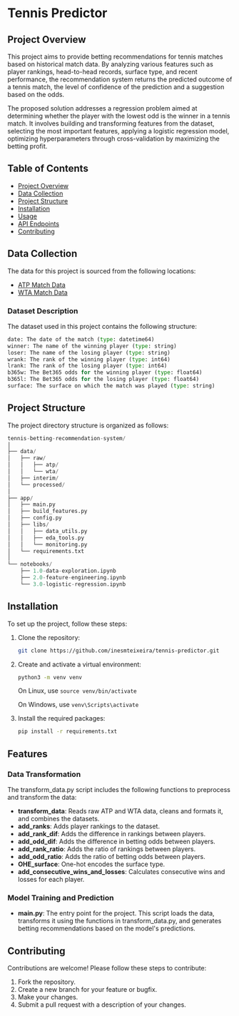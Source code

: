 # Tennis Predictor

## Project Overview

This project aims to provide betting recommendations for tennis matches based on historical match data. By analyzing various features such as player rankings, head-to-head records, surface type, and recent performance, the recommendation system returns the predicted outcome of a tennis match, the level of confidence of the prediction and a suggestion based on the odds.

The proposed solution addresses a regression problem aimed at determining whether the player with the lowest odd is the winner in a tennis match. It involves building and transforming features from the dataset, selecting the most important features, applying a logistic regression model, optimizing hyperparameters through cross-validation by maximizing the betting profit.

## Table of Contents
- [Project Overview](#project-overview)
- [Data Collection](#data-collection)
- [Project Structure](#project-structure)
- [Installation](#installation)
- [Usage](#usage)
- [API Endpoints](#api-endpoints)
- [Contributing](#contributing)

## Data Collection

The data for this project is sourced from the following locations:
- [ATP Match Data](https://data.world/tylerudite/atp-match-data)
- [WTA Match Data](https://data.world/tylerudite/wta-match-data)

### Dataset Description
The dataset used in this project contains the following structure:

```python
date: The date of the match (type: datetime64)
winner: The name of the winning player (type: string)
loser: The name of the losing player (type: string)
wrank: The rank of the winning player (type: int64)
lrank: The rank of the losing player (type: int64)
b365w: The Bet365 odds for the winning player (type: float64)
b365l: The Bet365 odds for the losing player (type: float64)
surface: The surface on which the match was played (type: string)
```

## Project Structure

The project directory structure is organized as follows:


```python
tennis-betting-recommendation-system/
│
├── data/
│   ├── raw/
│   │   ├── atp/
│   │   └── wta/
│   ├── interim/
│   └── processed/
│
├── app/
│   ├── main.py
│   ├── build_features.py
│   ├── config.py
│   ├── libs/
│   │   ├── data_utils.py
│   │   ├── eda_tools.py
│   │   └── monitoring.py
│   └── requirements.txt
│
└── notebooks/
    ├── 1.0-data-exploration.ipynb
    ├── 2.0-feature-engineering.ipynb
    └── 3.0-logistic-regression.ipynb

```

## Installation

To set up the project, follow these steps:

1. Clone the repository:
    ```sh
    git clone https://github.com/inesmteixeira/tennis-predictor.git
    ```

2. Create and activate a virtual environment:
    ```sh
    python3 -m venv venv
    ```
    On Linux, use `source venv/bin/activate`  
    
    On Windows, use `venv\Scripts\activate`
    

3. Install the required packages:
    ```sh
    pip install -r requirements.txt
    ```

## Features
### Data Transformation
The transform_data.py script includes the following functions to preprocess and transform the data:

- **transform_data**: Reads raw ATP and WTA data, cleans and formats it, and combines the datasets.
- **add_ranks**: Adds player rankings to the dataset.
- **add_rank_dif**: Adds the difference in rankings between players.
- **add_odd_dif**: Adds the difference in betting odds between players.
- **add_rank_ratio**: Adds the ratio of rankings between players.
- **add_odd_ratio**: Adds the ratio of betting odds between players.
- **OHE_surface**: One-hot encodes the surface type.
- **add_consecutive_wins_and_losses**: Calculates consecutive wins and losses for each player.

### Model Training and Prediction
- **main.py**: The entry point for the project. This script loads the data, transforms it using the functions in transform_data.py, and generates betting recommendations based on the model's predictions.

## Contributing

Contributions are welcome! Please follow these steps to contribute:

1. Fork the repository.
2. Create a new branch for your feature or bugfix.
3. Make your changes.
4. Submit a pull request with a description of your changes.
